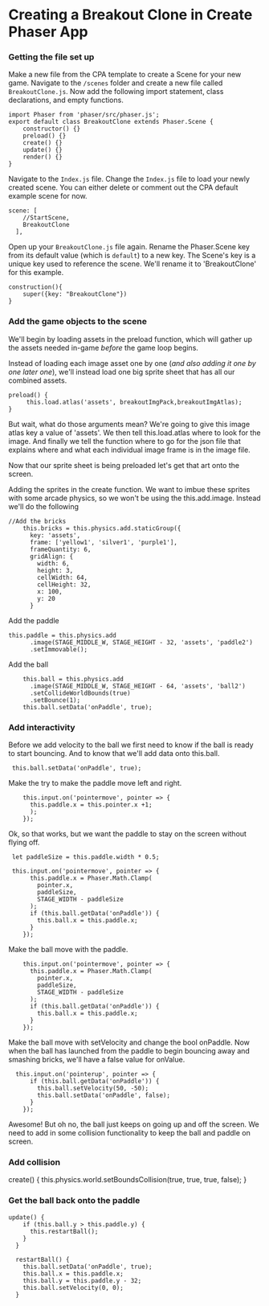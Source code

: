 # Creating a Breakout Clone in Create Phaser App

### Getting the file set up

Make a new file from the CPA template to create a Scene for your new game. Navigate to the `/scenes` folder and create a new file called `BreakoutClone.js`. Now add the following import statement, class declarations, and empty functions.
```
import Phaser from 'phaser/src/phaser.js';
export default class BreakoutClone extends Phaser.Scene {
    constructor() {}
    preload() {}
    create() {}
    update() {}
    render() {}
}
```

Navigate to the  `Index.js` file. Change the `Index.js` file to load your newly created scene. You can either delete or comment out the CPA default example scene for now.
```
scene: [
    //StartScene,
    BreakoutClone
  ],
```

Open up your `BreakoutClone.js` file again. Rename the Phaser.Scene key from its default value (which is `default`) to a new key. The Scene's key is a unique key used to reference the scene. We'll rename it to 'BreakoutClone' for this example. 

```
construction(){
    super({key: "BreakoutClone"})
}
```

### Add the game objects to the scene

We'll begin by loading assets in the preload function, which will gather up the assets needed in-game _before_ the game loop begins. 

Instead of loading each image asset one by one (_*and* also adding it one by one later one_), we'll instead load one big sprite sheet that has all our combined assets.
```
preload() {
     this.load.atlas('assets', breakoutImgPack,breakoutImgAtlas);
}
```
But wait, what do those arguments mean? We're going to give this image atlas key a value of 'assets'. We then tell this.load.atlas where to look for the image. And finally we tell the function where to go for the json file that explains where and what each individual image frame is in the image file.


Now that our sprite sheet is being preloaded let's get that art onto the screen.

Adding the sprites in the create function.
We want to imbue these sprites with some arcade physics, so we won't be using the this.add.image. Instead we'll do the following
```
//Add the bricks
    this.bricks = this.physics.add.staticGroup({
      key: 'assets',
      frame: ['yellow1', 'silver1', 'purple1'],
      frameQuantity: 6,
      gridAlign: {
        width: 6,
        height: 3,
        cellWidth: 64,
        cellHeight: 32,
        x: 100,
        y: 20
      }
```

Add the paddle

```
this.paddle = this.physics.add
      .image(STAGE_MIDDLE_W, STAGE_HEIGHT - 32, 'assets', 'paddle2')
      .setImmovable();
```


Add the ball
```
    this.ball = this.physics.add
      .image(STAGE_MIDDLE_W, STAGE_HEIGHT - 64, 'assets', 'ball2')
      .setCollideWorldBounds(true)
      .setBounce(1);
    this.ball.setData('onPaddle', true);
```


### Add interactivity
Before we add velocity to the ball we first need to know if the ball is ready to start bouncing. And to know that we'll add data onto this.ball. 

```
 this.ball.setData('onPaddle', true);
```

Make the try to make the paddle move left and right. 

```
    this.input.on('pointermove', pointer => {
      this.paddle.x = this.pointer.x +1;
      );
    });
```

Ok, so that works, but we want the paddle to stay on the screen without flying off. 

```
 let paddleSize = this.paddle.width * 0.5;

 this.input.on('pointermove', pointer => {
      this.paddle.x = Phaser.Math.Clamp(
        pointer.x,
        paddleSize,
        STAGE_WIDTH - paddleSize
      );
      if (this.ball.getData('onPaddle')) {
        this.ball.x = this.paddle.x;
      }
    });
```

Make the ball move with the paddle.

```
    this.input.on('pointermove', pointer => {
      this.paddle.x = Phaser.Math.Clamp(
        pointer.x,
        paddleSize,
        STAGE_WIDTH - paddleSize
      );
      if (this.ball.getData('onPaddle')) {
        this.ball.x = this.paddle.x;
      }
    });
```

Make the ball move with setVelocity and change the bool onPaddle. Now when the ball has launched from the paddle to begin bouncing away and smashing bricks, we'll have a false value for onValue.
```
  this.input.on('pointerup', pointer => {
      if (this.ball.getData('onPaddle')) {
        this.ball.setVelocity(50, -50);
        this.ball.setData('onPaddle', false);
      }
    });
```
Awesome! But oh no, the ball just keeps on going up and off the screen. We need to add in some collision functionality to keep the ball and paddle on screen.

### Add collision

create() {
    this.physics.world.setBoundsCollision(true, true, true, false);
}

### Get the ball back onto the paddle

``` 
update() {
    if (this.ball.y > this.paddle.y) {
      this.restartBall();
    }
  }
```

```
  restartBall() {
    this.ball.setData('onPaddle', true);
    this.ball.x = this.paddle.x;
    this.ball.y = this.paddle.y - 32;
    this.ball.setVelocity(0, 0);
  }
```